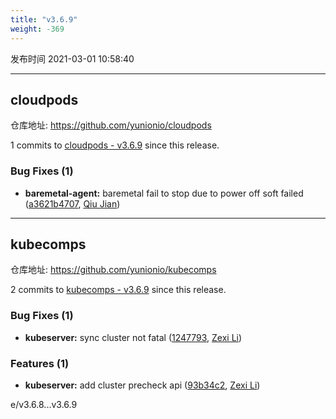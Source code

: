 ```yaml
---
title: "v3.6.9"
weight: -369
---
```


发布时间 2021-03-01 10:58:40

-----

## cloudpods

仓库地址: https://github.com/yunionio/cloudpods

1 commits to [cloudpods - v3.6.9] since this release.

### Bug Fixes (1)
- **baremetal-agent:** baremetal fail to stop due to power off soft failed ([a3621b4707](https://github.com/yunionio/cloudpods/commit/a3621b4707a2b0dba7726f1a9841fcdca0991ec4), [Qiu Jian](mailto:qiujian@yunionyun.com))

[cloudpods - v3.6.9]: https://github.com/yunionio/cloudpods/compare/v3.6.8...v3.6.9
-----

## kubecomps

仓库地址: https://github.com/yunionio/kubecomps

2 commits to [kubecomps - v3.6.9] since this release.

### Bug Fixes (1)
- **kubeserver:** sync cluster not fatal ([1247793](https://github.com/yunionio/kubecomps/commit/1247793e5ff357d80629bfdec7a474188b91a2f9), [Zexi Li](mailto:zexi.li@qq.com))

### Features (1)
- **kubeserver:** add cluster precheck api ([93b34c2](https://github.com/yunionio/kubecomps/commit/93b34c2dc94429d878da18cebbd5c849f6ab70a2), [Zexi Li](mailto:zexi.li@qq.com))

[kubecomps - v3.6.9]: https://github.com/yunionio/kubecomps/compare/v3.6.8...v3.6.9
e/v3.6.8...v3.6.9
